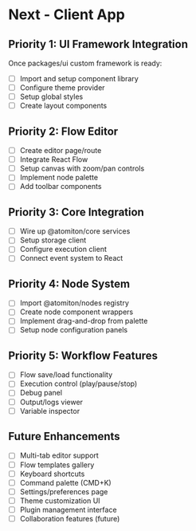 # Next - Client App

## Priority 1: UI Framework Integration

Once packages/ui custom framework is ready:

- [ ] Import and setup component library
- [ ] Configure theme provider
- [ ] Setup global styles
- [ ] Create layout components

## Priority 2: Flow Editor

- [ ] Create editor page/route
- [ ] Integrate React Flow
- [ ] Setup canvas with zoom/pan controls
- [ ] Implement node palette
- [ ] Add toolbar components

## Priority 3: Core Integration

- [ ] Wire up @atomiton/core services
- [ ] Setup storage client
- [ ] Configure execution client
- [ ] Connect event system to React

## Priority 4: Node System

- [ ] Import @atomiton/nodes registry
- [ ] Create node component wrappers
- [ ] Implement drag-and-drop from palette
- [ ] Setup node configuration panels

## Priority 5: Workflow Features

- [ ] Flow save/load functionality
- [ ] Execution control (play/pause/stop)
- [ ] Debug panel
- [ ] Output/logs viewer
- [ ] Variable inspector

## Future Enhancements

- [ ] Multi-tab editor support
- [ ] Flow templates gallery
- [ ] Keyboard shortcuts
- [ ] Command palette (CMD+K)
- [ ] Settings/preferences page
- [ ] Theme customization UI
- [ ] Plugin management interface
- [ ] Collaboration features (future)
